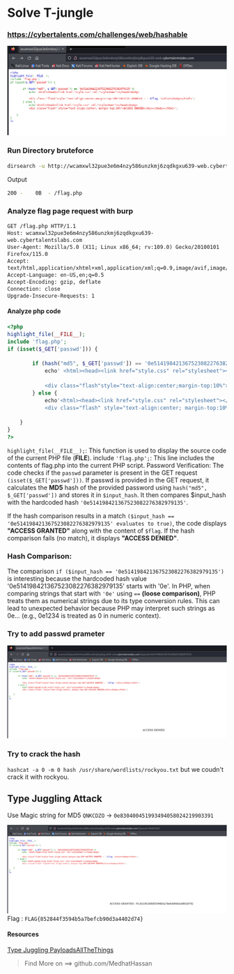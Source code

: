 # Solve T-jungle
### https://cybertalents.com/challenges/web/hashable

![alt text](images/image.png)

### Run Directory bruteforce

```bash
dirsearch -u http://wcamxwl32pue3e6m4nzy586unzkmj6zqdkgxu639-web.cybertalentslabs.com/ -x 403,404
```

Output 
```bash
200 -    0B  - /flag.php 
```

### Analyze flag page request with burp 
```http
GET /flag.php HTTP/1.1
Host: wcamxwl32pue3e6m4nzy586unzkmj6zqdkgxu639-web.cybertalentslabs.com
User-Agent: Mozilla/5.0 (X11; Linux x86_64; rv:109.0) Gecko/20100101 Firefox/115.0
Accept: text/html,application/xhtml+xml,application/xml;q=0.9,image/avif,image/webp,*/*;q=0.8
Accept-Language: en-US,en;q=0.5
Accept-Encoding: gzip, deflate
Connection: close
Upgrade-Insecure-Requests: 1

```

#### Analyze php code
```php
<?php
highlight_file(__FILE__);
include 'flag.php';
if (isset($_GET['passwd'])) {

        if (hash("md5", $_GET['passwd']) == '0e514198421367523082276382979135'){
            echo' <html><head><link href="style.css" rel="stylesheet"></head><body>
            
            <div class="flash"style="text-align:center;margin-top:10%">ACCESS GRANTED : '.$flag.'</div></body></html>';
        } else {
            echo'<html><head><link href="style.css" rel="stylesheet"></head><body>
            <div class="flash" style="text-align:center; margin-top:10%">ACCESS DENIED</div></body></html>';
    
    }
}
?>
```
`highlight_file(__FILE__);`: This function is used to display the source code of the current PHP file (__FILE__).
include `'flag.php';`: This line includes the contents of flag.php into the current PHP script.
Password Verification:
The code checks if the `passwd` parameter is present in the GET request `(isset($_GET['passwd']))`.
If passwd is provided in the GET request, it calculates the **MD5** hash of the provided password using `hash("md5", $_GET['passwd'])` and stores it in `$input_hash`.
It then compares $input_hash with the hardcoded hash `'0e514198421367523082276382979135'`.

If the hash comparison results in a match `($input_hash == '0e514198421367523082276382979135' evaluates to true)`, the code displays **"ACCESS GRANTED"** along with the content of `$flag`.
If the hash comparison fails (no match), it displays **"ACCESS DENIED"**.

### Hash Comparison:
The comparison `if ($input_hash == '0e514198421367523082276382979135')` is interesting because the hardcoded hash value '0e514198421367523082276382979135' starts with '0e'. In PHP, when comparing strings that start with `'0e'` using `==` **(loose comparison)**, PHP treats them as numerical strings due to its type conversion rules. This can lead to unexpected behavior because PHP may interpret such strings as 0e... (e.g., 0e1234 is treated as 0 in numeric context).

### Try to add passwd prameter

![alt text](images/image-1.png)

### Try to crack the hash 
`hashcat -a 0 -m 0 hash /usr/share/wordlists/rockyou.txt` but we coudn't crack it with rockyou.

## Type Juggling Attack
Use Magic string for MD5 `QNKCDZO` -> `0e830400451993494058024219903391`

![alt text](images/image-2.png)
Flag : `FLAG{852844f3594b5a7befcb90d3a4402d74}`

#### Resources
[Type Juggling PayloadsAllTheThings](https://github.com/swisskyrepo/PayloadsAllTheThings/blob/master/Type%20Juggling/README.md)

>Find More on ==> github.com/MedhatHassan 